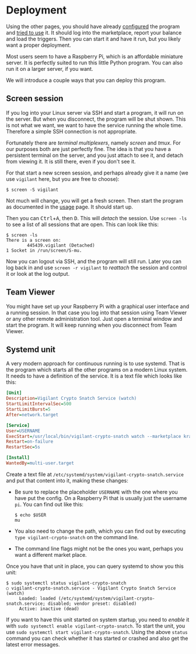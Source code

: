 # Deployment

Using the other pages, you should have already [configured](configuration/general.md) the program and [tried to use](usage.md) it. It should log into the marketplace, report your balance and load the triggers. Then you can start it and have it run, but you likely want a proper deployment.

Most users seem to have a Raspberry Pi, which is an affordable miniature server. It is perfectly suited to run this little Python program. You can also run it on a larger server, if you want.

We will introduce a couple ways that you can deploy this program.

## Screen session

If you log into your Linux server via SSH and start a program, it will run on the server. But when you disconnect, the program will be shut shown. This is not what we want, we want to have the service running the whole time. Therefore a simple SSH connection is not appropriate.

Fortunately there are *terminal multiplexers*, namely *screen* and *tmux*. For our purposes both are just perfectly fine. The idea is that you have a persistent terminal on the server, and you just attach to see it, and detach from viewing it. It is still there, even if you don't see it.

For that start a new screen session, and perhaps already give it a name (we use `vigilant` here, but you are free to choose):

```console
$ screen -S vigilant
```

Not much will change, you will get a fresh screen. Then start the program as documented in the [usage](usage.md) page. It should start up.

Then you can <kbd>Ctrl</kbd>+<kbd>A</kbd>, then <kbd>D</kbd>. This will *detach* the session. Use `screen -ls` to see a list of all sessions that are open. This can look like this:

```console
$ screen -ls
There is a screen on:
        445439.vigilant (Detached)
1 Socket in /run/screen/S-mu.
```

Now you can logout via SSH, and the program will still run. Later you can log back in and use `screen -r vigilant` to *reattach* the session and control it or look at the log output.

## Team Viewer

You might have set up your Raspberry Pi with a graphical user interface and a running session. In that case you log into that session using Team Viewer or any other remote administration tool. Just open a terminal window and start the program. It will keep running when you disconnect from Team Viewer.

## Systemd unit

A very modern approach for continuous running is to use systemd. That is the program which starts all the other programs on a modern Linux system. It needs to have a definition of the service. It is a text file which looks like this:

```ini
[Unit]
Description=Vigilant Crypto Snatch Service (watch)
StartLimitIntervalSec=500
StartLimitBurst=5
After=network.target

[Service]
User=USERNAME
ExecStart=/usr/local/bin/vigilant-crypto-snatch watch --marketplace kraken --keepalive
Restart=on-failure
RestartSec=5s

[Install]
WantedBy=multi-user.target
```

Create a text file at `/etc/systemd/system/vigilant-crypto-snatch.service` and put that content into it, making these changes:

-   Be sure to replace the placeholder `USERNAME` with the one where you have put the config. On a Raspberry Pi that is usually just the username `pi`. You can find out like this:

    ```console
    $ echo $USER
    mu
    ```

-   You also need to change the path, which you can find out by executing `type vigilant-crypto-snatch` on the command line.

-   The command line flags might not be the ones you want, perhaps you want a different market place.

Once you have that unit in place, you can query systemd to show you this unit:

```console
$ sudo systemctl status vigilant-crypto-snatch
○ vigilant-crypto-snatch.service - Vigilant Crypto Snatch Service (watch)
     Loaded: loaded (/etc/systemd/system/vigilant-crypto-snatch.service; disabled; vendor preset: disabled)
     Active: inactive (dead)
```

If you want to have this unit started on system startup, you need to *enable* it with `sudo systemctl enable vigilant-crypto-snatch`. To start the unit, you use `sudo systemctl start vigilant-crypto-snatch`. Using the above `status` command you can check whether it has started or crashed and also get the latest error messages.